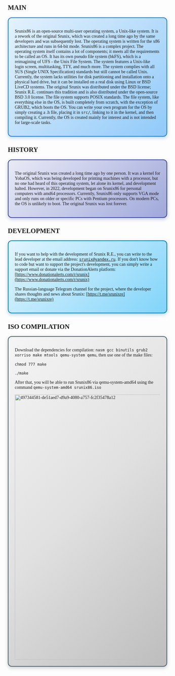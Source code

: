 
## <font face="Comic Sans MS">MAIN</font>

<div style="background: linear-gradient(135deg, #E3F2FD 0%, #BBDEFB 50%, #90CAF9 100%); padding: 20px; border-radius: 12px; border: 2px solid #1976D2; box-shadow: 0 4px 12px rgba(25, 118, 210, 0.3); margin: 15px 0; font-family: 'Comic Sans MS', cursive;">

Srunix86 is an open-source multi-user operating system, a Unix-like system. It is a rework of the original Srunix, which was created a long time ago by the same developers and was subsequently lost.
The operating system is written for the x86 architecture and runs in 64-bit mode.
Srunix86 is a complex project. The operating system itself contains a lot of components; it meets all the requirements to be called an OS. It has its own pseudo file system (bkFS), which is a reimagining of UFS - the Unix File System. The system features a Unix-like login screen, multitasking, TTY, and much more. The system complies with all SUS (Single UNIX Specification) standards but still cannot be called Unix.
Currently, the system lacks utilities for disk partitioning and installation onto a physical hard drive, but it can be installed on a real disk using Linux or BSD LiveCD systems. The original Srunix was distributed under the BSD license; Srunix R.E. continues this tradition and is also distributed under the open-source BSD 3.0 license. The file system supports POSIX standards. The file system, like everything else in the OS, is built completely from scratch, with the exception of GRUB2, which boots the OS. You can write your own program for the OS by simply creating a .h file, placing it in `src/`, linking to it in the kernel, and then compiling it. Currently, the OS is created mainly for interest and is not intended for large-scale tasks.

</div>

## <font face="Comic Sans MS">HISTORY</font>

<div style="background: linear-gradient(135deg, #E8EAF6 0%, #C5CAE9 50%, #9FA8DA 100%); padding: 20px; border-radius: 12px; border: 2px solid #303F9F; box-shadow: 0 4px 12px rgba(48, 63, 159, 0.3); margin: 15px 0; font-family: 'Comic Sans MS', cursive;">

The original Srunix was created a long time ago by one person. It was a kernel for YobaOS, which was being developed for printing machines with a processor, but no one had heard of this operating system, let alone its kernel, and development halted. However, in 2022, development began on Srunix86 for personal computers with amd64 processors. Currently, Srunix86 only supports VGA mode and only runs on older or specific PCs with Pentium processors. On modern PCs, the OS is unlikely to boot. The original Srunix was lost forever.

</div>

## <font face="Comic Sans MS">DEVELOPMENT</font>

<div style="background: linear-gradient(135deg, #E1F5FE 0%, #B3E5FC 50%, #81D4FA 100%); padding: 20px; border-radius: 12px; border: 2px solid #0277BD; box-shadow: 0 4px 12px rgba(2, 119, 189, 0.3); margin: 15px 0; font-family: 'Comic Sans MS', cursive;">

If you want to help with the development of Srunix R.E., you can write to the lead developer at the email address: [`srunix@yandex.ru`](mailto:srunix@yandex.ru). If you don't know how to code but want to support the project's development, you can simply write a support email or donate via the DonationAlerts platform:
[https://www.donationalerts.com/r/srunix](https://www.donationalerts.com/r/srunix)

The Russian-language Telegram channel for the project, where the developer shares thoughts and news about Srunix:
[https://t.me/srunixre](https://t.me/srunixre)

</div>

## <font face="Comic Sans MS">ISO COMPILATION</font>

<div style="background: linear-gradient(135deg, #F5F5F5 0%, #E0E0E0 50%, #BDBDBD 100%); padding: 20px; border-radius: 12px; border: 2px solid #455A64; box-shadow: 0 4px 12px rgba(69, 90, 100, 0.3); margin: 15px 0; font-family: 'Comic Sans MS', cursive;">

Download the dependencies for compilation: `nasm gcc binutils grub2 xorriso make mtools qemu-system qemu`, then use one of the make files:

`chmod 777 make`

`./make`

After that, you will be able to run Srunix86 via qemu-system-amd64 using the command `qemu-system-amd64 srunix86.iso`





<img width="880" height="836" alt="497344581-de51aed7-d9a9-4080-a757-fc2f35478a12" src="https://github.com/user-attachments/assets/acf0ea18-dd49-47e1-92c3-93a18956a6a0" />

</div>
